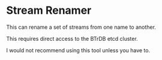 # Stream Renamer

This can rename a set of streams from one name to another.

This requires direct access to the BTrDB etcd cluster.

I would not recommend using this tool unless you have to.
